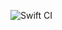 ![Swift CI](https://github.com/truewebber/swift-protoparser/actions/workflows/ci.yml/badge.svg?branch=master)
